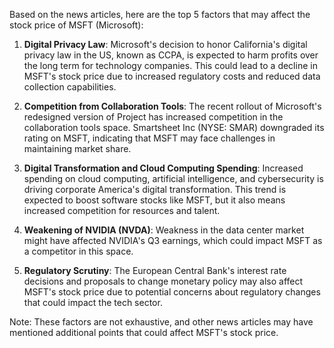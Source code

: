 Based on the news articles, here are the top 5 factors that may affect the stock price of MSFT (Microsoft):

1. **Digital Privacy Law**: Microsoft's decision to honor California's digital privacy law in the US, known as CCPA, is expected to harm profits over the long term for technology companies. This could lead to a decline in MSFT's stock price due to increased regulatory costs and reduced data collection capabilities.

2. **Competition from Collaboration Tools**: The recent rollout of Microsoft's redesigned version of Project has increased competition in the collaboration tools space. Smartsheet Inc (NYSE: SMAR) downgraded its rating on MSFT, indicating that MSFT may face challenges in maintaining market share.

3. **Digital Transformation and Cloud Computing Spending**: Increased spending on cloud computing, artificial intelligence, and cybersecurity is driving corporate America's digital transformation. This trend is expected to boost software stocks like MSFT, but it also means increased competition for resources and talent.

4. **Weakening of NVIDIA (NVDA)**: Weakness in the data center market might have affected NVIDIA's Q3 earnings, which could impact MSFT as a competitor in this space.

5. **Regulatory Scrutiny**: The European Central Bank's interest rate decisions and proposals to change monetary policy may also affect MSFT's stock price due to potential concerns about regulatory changes that could impact the tech sector.

Note: These factors are not exhaustive, and other news articles may have mentioned additional points that could affect MSFT's stock price.